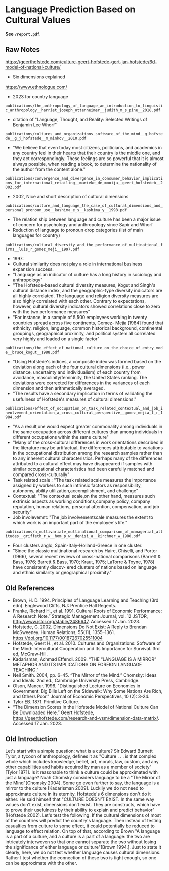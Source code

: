 Language Prediction Based on Cultural Values
============================================

**See `/report.pdf`**.

Raw Notes
---------

https://geerthofstede.com/culture-geert-hofstede-gert-jan-hofstede/6d-model-of-national-culture/
* Six dimensions explained

https://www.ethnologue.com/
* 2023 for country language

`publications/the_anthropology_of_language_an_introduction_to_linguistic_anthropology__harriet_joseph_ottenheimer__judith_m_s_pine__2018.pdf`
* citation of "Language, Thought, and Reality: Selected Writings of Benjamin Lee Whorf"

`publications/cultures_and_organizations_software_of_the_mind__g_hofstede__g_j_hofstede__m_minkov__2010.pdf`
* "We believe that even today most citizens, politicians, and academics in any country feel in their hearts that their country is the middle one, and they act correspondingly. These feelings are so powerful that it is almost always possible, when reading a book, to determine the nationality of the author from the content alone."

`publications/convergence_and_divergence_in_consumer_behavior_implications_for_international_retailing__marieke_de_mooija__geert_hofstedeb__2002.pdf`
* 2002, Nice and short description of cultural dimensions

`publications/culture_and_language_the_case_of_cultural_dimensions_and_personal_pronoun_use__kashima_e_s__kashima_y__1998.pdf`
* The relation ship between language and culture has been  a major issue of concern for psychology and anthropology since Sapir and Whorf
* Reduction of language to pronoun drop categories (list of main languages for country)

`publications/cultural_diversity_and_the_performance_of_multinational_firms__luis_r_gomez_meji__1997.pdf`
* 1997: 
* Cultural similarity does not play a role in international business expansion success.
* "Language as an indicator of culture has a long history in sociology and anthropology"
* "The Hofstede-based cultural diversity measures, Kogut and Singh's cultural distance index, and the geographic-type diversity indicators are all highly correlated. The language and religion diversity measures are also highly correlated with each other. Contrary to expectations, however, cultural diversity indicators showed correlations close to zero with the two performance measures"
* "For instance, in a sample of 5,500 employees working in twenty countries spread across five continents, Gomez- Mejia [1984] found that ethnicity, religion, language, common historical background, continental groupings, geographical proximity, and political system all correlated very highly and loaded on a single factor"

`publications/the_effect_of_national_culture_on_the_choice_of_entry_mode__bruce_kogut__1988.pdf`
* "Using Hofstede's indices, a composite index was formed based on the deviation along each of the four cultural dimensions (i.e., power distance, uncertainty and individualism) of each country from avoidance, masculinity/femininity, the United States ranking. The deviations were corrected for differences in the variances of each dimension and then arithmetically averaged.
* "The results have a secondary implication in terms of validating the usefulness of Hofstede's measures of cultural dimensions."

`publications/effect_of_occupation_on_task_related_contextual_and_job_involvement_orientation_a_cross_cultural_perspective__gomez_mejia_l_r_1984.pdf`
* "As a result,one would expect greater commonality among individuals in the same occupation across different cultures than among individuals in different occupations within the same culture"
* "Many of the cross-cultural differences in work orientations described in the literature may be artifactual, the differences attributable to variations in the occupational distribution among the research samples rather than to any inherent cultural characteristics. Perhaps many of the differences attributed to a cultural effect may have disappeared if samples with similar occupational characteristics had been carefully matched and compared cross-culturally"
* Task related scale : "The task related scale measures the importance assigned by workers to such intrinsic factors as responsibility, autonomy, ability utilization,accomplishment, and challenge"
* Contextual: "The contextual scale,on the other hand, measures such extrinsic aspects as working conditions,company policy, company reputation, human relations, personal attention, compensation, and job security"
* Job involevemnt: "The job involvementscale measures the extent to which work is an important part of the employee's life."

`publications/a_multivariate_multinational_comparison_of_managerial_attitudes__griffeth_r_w__hom_p_w__denisi_a__kirchner_w_1980.pdf`
* Four clusters anglo, Spain-Italy-Holland-Greece in one cluster.
* "Since the classic multinational research by Haire, Ghiselli, and Porter (1966), several recent reviews of cross-national comparisons (Barrett & Bass, 1976; Barrett & Bass, 1970; Kraut, 1975; LaTorre & Toyne, 1978) have consistently discov- ered clusters of nations based on language and ethnic similarity or geographical proximity."

Old References
--------------

* Brown, H. D. 1994. Principles of Language Learning and Teaching (3rd edn). Englewood Cliffs, NJ: Prentice Hall Regents.
* Franke, Richard H., et al. 1991. Cultural Roots of Economic Performance: A Research Note.” Strategic Management Journal, vol. 12 JSTOR, http://www.jstor.org/stable/2486647. Accessed 17 Jan. 2023.
* Hofstede, G. 2002. Dimensions Do Not Exist: A Reply to Brendan McSweeney. Human Relations, 55(11), 1355–1361. https://doi.org/10.1177/00187267025511004
* Hofstede, Geert H., et al. 2010. Cultures and Organizations: Software of the Mind: Intercultural Cooperation and Its Importance for Survival. 3rd ed, McGraw-Hill.
* Kadarisman, Achmad Effendi. 2009. “THE “LANGUAGE IS A MIRROR” METAPHOR AND ITS IMPLICATIONS ON FOREIGN LANGUAGE TEACHING.”
* Neil Smith. 2004, pp. 6–45. “The Mirror of the Mind.” Chomsky: Ideas and Ideals. 2nd ed., Cambridge University Press, Cambridge.
* Olson, Mancur. 1996. "Distinguished Lecture on Economics in Government: Big Bills Left on the Sidewalk: Why Some Nations Are Rich, and Others Poor." Journal of Economic Perspectives, 10 (2): 3-24.
* Tylor EB. 1871. Primitive Culture.
* “The Dimension Scores in the Hofstede Model of National Culture Can Be Downloaded Here.” Geert Hofstede, https://geerthofstede.com/research-and-vsm/dimension-data-matrix/. Accessed 17 Jan. 2023.

Old Introduction
----------------

Let's start with a simple question: what is a culture?
Sir Edward Burnett Tylor, a tycoon of anthropology, defines it as "Culture . . . is that complex whole which includes knowledge, belief, art, morals, law, custom, and any other capabilities and habits acquired by man as a member of society"[Tylor 1871].
Is it reasonable to think a culture could be approximated with just a language?
Noah Chomsky considers language to be a "The Mirror of the Mind"[Chomsky 2004].
Some go even further to say, the language is a mirror to the culture [Kadarisman 2009].
Luckily we do not need to approximate culture in its eternity.
Hofstede's 6 dimensions don't do it either.
He said himself that "CULTURE DOESN’T EXIST.
In the same way values don’t exist, dimensions don’t exist.
They are constructs, which have to prove their usefulness by their ability to explain and predict behavior"[Hofstede 2002].
Let's test the following.
If the cultural dimensions of most of the countries will predict the country's language.
Then instead of testing casualties from culture to some effect, it could potentially be reduced to language to effect relation.
On top of that, according to Brown "A language is a part of a culture, and a culture is a part of a language: the two are intricately interwoven so that one cannot separate the two without losing the significance of either language or culture"[Brown 1994.].
Just to state it clearly, here, we do not test whether language causes cultural dimensions.
Rather I test whether the connection of these two is tight enough, so one can be approximate with the other.
